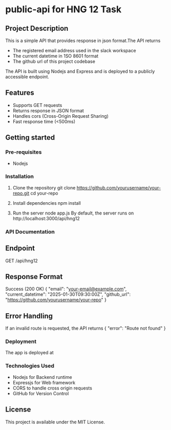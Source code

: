 # public-api for HNG 12 Task

## Project Description
This is a simple API that provides response in json format.The API returns
- The registered email address used in the slack workspace
- The current datetime in 1SO 8601 format
- The github url of this project codebase

The API is built using Nodejs and Express and is deployed to a publicly accessible endpoint.

## Features
- Supports GET requests
- Returns response in JSON format
- Handles cors (Cross-Origin Request Sharing)
- Fast response time (<500ms)

## Getting started

### Pre-requisites
- Nodejs

### Installation
1. Clone the repository
 git clone https://github.com/yourusername/your-repo.git
 cd your-repo

2. Install dependencies
   npm install

3. Run the server
   node app.js
   By default, the server runs on http://localhost:3000/api/hng12

### API Documentation

## Endpoint
GET /api/hng12

## Response Format
Success (200 OK)
{
  "email": "your-email@example.com",
  "current_datetime": "2025-01-30T09:30:00Z",
  "github_url": "https://github.com/yourusername/your-repo"
}

## Error Handling
If an invalid route is requested, the API returns
{
  "error": "Route not found"
}

### Deployment
The app is deployed at

### Technologies Used
- Nodejs for Backend runtime
- Expressjs for Web framework
- CORS to handle cross origin requests
- GitHub for Version Control

## License
This project is available under the MIT License.

